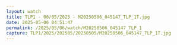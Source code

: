 ```yaml
---
layout: watch
title: TLP1 - 06/05/2025 - M20250506_045147_TLP_1T.jpg
date: 2025-05-06 04:51:47
permalink: /2025/05/06/watch/M20250506_045147_TLP_1
capture: TLP1/2025/202505/20250505/M20250506_045147_TLP_1T.jpg
---
```


